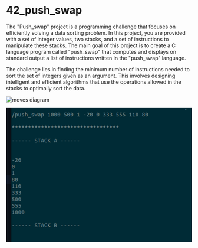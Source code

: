 # 42_push_swap

The "Push_swap" project is a programming challenge that focuses on efficiently solving a data sorting problem. In this project, you are provided with a set of integer values, two stacks, and a set of instructions to manipulate these stacks. The main goal of this project is to create a C language program called "push_swap" that computes and displays on standard output a list of instructions written in the "push_swap" language.

The challenge lies in finding the minimum number of instructions needed to sort the set of integers given as an argument. This involves designing intelligent and efficient algorithms that use the operations allowed in the stacks to optimally sort the data.

![moves diagram](!https://www.figma.com/file/kJE3C5sebDLtd5imytkOUa/Untitled?type=design&node-id=0%3A1&mode=design&t=nONFp0J2mEaVbnq3-1)

![screenshot](https://github.com/xilen0x/42_push_swap/blob/main/Screenshot%20from%202023-11-20%2019-21-53.png)
